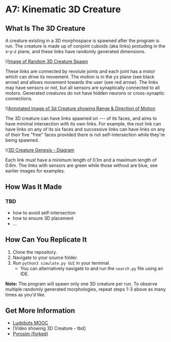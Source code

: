 # A7: Kinematic 3D Creature

## What Is The 3D Creature
A creature existing in a 3D morphospace is spawned after the program is run. The creature is made up of conjoint cuboids (aka links) protuding in the x-y-z plane, and these links have randomly generated dimensions. 

!/[Image of Random 3D Creature Spawn](/img1.png)

These links are connected by revolute joints and each joint has a motor which can drive its movement. The motion is in the yz plane (see black arrow) and allows movement towards the user (see red arrow). The links may have sensors or not, but all sensors are synaptically connected to all motors. Generated creatures do not have hidden neurons or cross-synaptic connections.

!/[Annotated Image of 3d Creature showing Range & Direction of Motion](/img1.png)

The 3D creature can have links spawned on --- of its faces, and aims to have minimal intersection with its own links. For example, the root link can have links on any of its six faces and successive links can have links on any of their five "free" faces provided there is not self-intersection while they're being spawned.

!/[3D Creature Genesis - Diagram](/img1.png)

Each link must have a minimum length of 0.1m and a maximum length of 0.6m. The links with sensors are green while those without are blue, see earlier images for examples.

## How Was It Made
### **TBD**
- how to avoid self-intersection
- how to ensure 3D placement
- ...

## How Can You Replicate It
1. Clone the repository.
2. Navigate to your source folder.
3. Run ```python3 simulate.py GUI``` in your terminal.
   - You can alternatively navigate to and run the ```search.py``` file using an IDE.

**Note:** The program will spawn only one 3D creature per run. To observe multiple randomly generated morphologies, repeat steps 1-3 above as many times as you'd like.  

## Get More Information
- [Ludobots MOOC](https://www.reddit.com/r/ludobots/wiki/finalproject/)
- [Video showing 3D Creature - tbd]
- [Pyrosim (forked)](https://github.com/jbongard/pyrosim)
